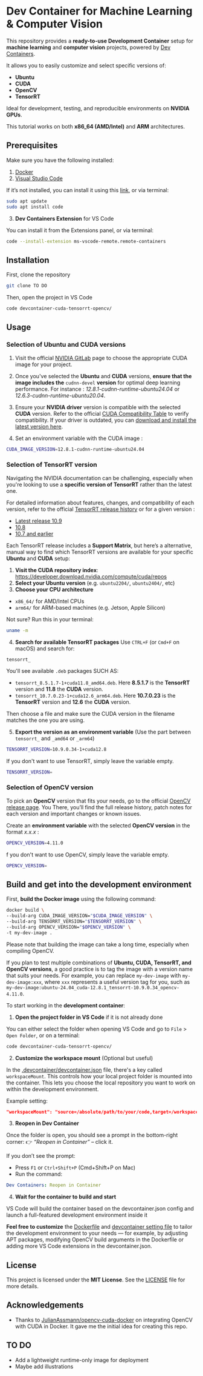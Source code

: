 # Dev Container for Machine Learning & Computer Vision

This repository provides a **ready-to-use Development Container** setup for **machine learning** and **computer vision** projects, powered by [Dev Containers]((https://github.com/devcontainers)).

It allows you to easily customize and select specific versions of:
- **Ubuntu**
- **CUDA**
- **OpenCV**
- **TensorRT**

Ideal for development, testing, and reproducible environments on **NVIDIA GPUs**.

This tutorial works on both **x86_64 (AMD/Intel)** and **ARM** architectures.

## Prerequisites

Make sure you have the following installed:
1. [Docker](https://docs.docker.com/desktop/)
2. [Visual Studio Code](https://code.visualstudio.com/)

If it’s not installed, you can install it using this [link](https://code.visualstudio.com/download), or via terminal:

``` bash
sudo apt update
sudo apt install code
```
3. **Dev Containers Extension** for VS Code

You can install it from the Extensions panel, or via terminal:
``` bash
code --install-extension ms-vscode-remote.remote-containers
```

## Installation
First, clone the repository
``` bash
git clone TO DO
```
Then, open the project in VS Code
``` bash
code devcontainer-cuda-tensorrt-opencv/
```

## Usage

### Selection of Ubuntu and CUDA versions 

1. Visit the official [NVIDIA GitLab](https://gitlab.com/nvidia/container-images/cuda/blob/master/doc/supported-tags.md) page to choose the appropriate CUDA image for your project.

2. Once you've selected the **Ubuntu** and **CUDA** versions, **ensure that the image includes the** ```cudnn-devel``` **version** for optimal deep learning performance. For instance : *12.8.1-cudnn-runtime-ubuntu24.04* or *12.6.3-cudnn-runtime-ubuntu20.04*.

3. Ensure your **NVIDIA driver** version is compatible with the selected **CUDA** version. Refer to the official [CUDA Compatibility Table](https://docs.nvidia.com/deploy/cuda-compatibility/index.html#binary-compatibility__table-toolkit-driver) to verify compatibility.
If your driver is outdated, you can [download and install the latest version here](https://www.nvidia.com/en-us/drivers/).

4. Set an environment variable with the CUDA image :
```bash
CUDA_IMAGE_VERSION=12.8.1-cudnn-runtime-ubuntu24.04
```

### Selection of TensorRT version

Navigating the NVIDIA documentation can be challenging, especially when you're looking to use a **specific version of TensorRT** rather than the latest one.

For detailed information about features, changes, and compatibility of each version, refer to the official [TensorRT release history](https://github.com/NVIDIA/TensorRT/releases) or for a given version :
- [Latest release 10.9](https://docs.nvidia.com/deeplearning/tensorrt/10.9.0/getting-started/release-notes.html)
- [10.8](https://docs.nvidia.com/deeplearning/tensorrt/10.8.0/getting-started/release-notes.html)
- [10.7 and earlier](https://docs.nvidia.com/deeplearning/tensorrt/archives/index.html)

Each TensorRT release includes a **Support Matrix**, but here’s a alternative, manual way to find which TensorRT versions are available for your specific **Ubuntu** and **CUDA** setup:
1. **Visit the CUDA repository index**: https://developer.download.nvidia.com/compute/cuda/repos
2. **Select your Ubuntu version** (e.g. ```ubuntu2204/```, ```ubuntu2404/```, etc)
3. **Choose your CPU architecture**
- ```x86_64/``` for AMD/Intel CPUs
- ```arm64/``` for ARM-based machines (e.g. Jetson, Apple Silicon)

Not sure? Run this in your terminal:
```bash
uname -m
```
4. **Search for available TensorRT packages**
Use ```CTRL+F``` (or ```Cmd+F``` on macOS) and search for:
```nginx
tensorrt_
```
You'll see available ```.deb``` packages SUCH AS:
- ```tensorrt_8.5.1.7-1+cuda11.8_amd64.deb```. Here **8.5.1.7** is the **TensorRT** version and **11.8** the **CUDA** version.
- ```tensorrt_10.7.0.23-1+cuda12.6_arm64.deb```. Here **10.7.0.23** is the **TensorRT** version and **12.6** the **CUDA** version.

Then choose a file and make sure the CUDA version in the filename matches the one you are using.

5. **Export the version as an environment variable**
(Use the part between ```tensorrt_``` and ```_amd64``` or ```_arm64```)
```bash
TENSORRT_VERSION=10.9.0.34-1+cuda12.8
```
If you don't want to use TensorRT, simply leave the variable empty.
```bash
TENSORRT_VERSION=
```

### Selection of OpenCV version

To pick an **OpenCV** version that fits your needs, go to the official [OpenCV release page](https://opencv.org/releases/). You There, you’ll find the full release history, patch notes for each version and important changes or known issues.

Create an **environment variable** with the selected **OpenCV version** in the format *x.x.x* :

```bash
OPENCV_VERSION=4.11.0
```
f you don't want to use OpenCV, simply leave the variable empty.
```bash
OPENCV_VERSION=
```

## Build and get into the development environment

First, **build the Docker image** using the following command:
```bash
docker build \
--build-arg CUDA_IMAGE_VERSION="$CUDA_IMAGE_VERSION" \
--build-arg TENSORRT_VERSION="$TENSORRT_VERSION" \
--build-arg OPENCV_VERSION="$OPENCV_VERSION" \
-t my-dev-image .                                                   
```

Please note that building the image can take a long time, especially when compiling OpenCV.

If you plan to test multiple combinations of **Ubuntu, CUDA, TensorRT, and OpenCV versions**, a good practice is to tag the image with a version name that suits your needs. For example, you can replace ```my-dev-image``` with ```my-dev-image:xxx```, where ```xxx``` represents a useful version tag for you, such as ```my-dev-image:ubuntu-24.04_cuda-12.8.1_tensorrt-10.9.0.34_opencv-4.11.0```.

To start working in the **development container**:
1. **Open the project folder in VS Code** if it is not already done

You can either select the folder when opening VS Code and go to ```File``` > ```Open Folder```, or on a terminal:
```bash
code devcontainer-cuda-tensorrt-opencv/
```

2. **Customize the workspace mount** (Optional but useful)

In the [.devcontainer/devcontainer.json](.devcontainer/devcontainer.json) file, there's a key called ```workspaceMount```. This controls how your local project folder is mounted into the container. This lets you choose the local repository you want to work on within the development environment.

Example setting:
```json
"workspaceMount": "source=/absolute/path/to/your/code,target=/workspace,type=bind"
```

3. **Reopen in Dev Container**

Once the folder is open, you should see a prompt in the bottom-right corner:
👉 *“Reopen in Container”* – click it.

If you don’t see the prompt:
- Press ```F1``` or ```Ctrl+Shift+P``` (Cmd+Shift+P on Mac)
- Run the command:
```yaml
Dev Containers: Reopen in Container
```

4. **Wait for the container to build and start**

VS Code will build the container based on the devcontainer.json config and launch a full-featured development environment inside it

**Feel free to customize** the [Dockerfile](Dockerfile) and [devcontainer setting file](.devcontainer/devcontainer.json) to tailor the development environment to your needs — for example, by adjusting APT packages, modifying OpenCV build arguments in the Dockerfile or adding more VS Code extensions in the devcontainer.json.

## License
This project is licensed under the **MIT License**.
See the [LICENSE](LICENSE) file for more details.

## Acknowledgements

- Thanks to [JulianAssmann/opencv-cuda-docker](https://github.com/JulianAssmann/opencv-cuda-docker/tree/master) on integrating OpenCV with CUDA in Docker. It gave me the initial idea for creating this repo.

## TO DO
- Add a lightweight runtime-only image for deployment
- Maybe add illustrations